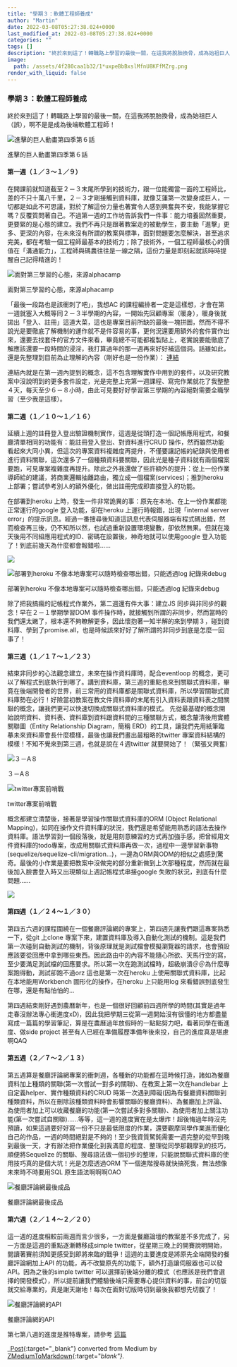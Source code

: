 ```yaml
---
title: "學期３：軟體工程師養成"
author: "Martin"
date: 2022-03-08T05:27:38.024+0000
last_modified_at: 2022-03-08T05:27:38.024+0000
categories: ""
tags: []
description: "終於來到這了！轉職路上學習的最後一關，在這我將脫胎換骨，成為始祖巨人（誤），啊不是是成為後端軟體工程師！"
image:
  path: /assets/4f280caa1b32/1*uxpeBbBxslMfnU8KFfMZrg.png
render_with_liquid: false
---
```


### 學期３：軟體工程師養成

終於來到這了！轉職路上學習的最後一關，在這我將脫胎換骨，成為始祖巨人（誤），啊不是是成為後端軟體工程師！


![進擊的巨人動畫第四季第６話](/assets/4f280caa1b32/1*uxpeBbBxslMfnU8KFfMZrg.png)

進擊的巨人動畫第四季第６話
#### 第一週（１／３～１／９）

在開課前就知道截至２－３末尾所學到的技術力，跟一位能獨當一面的工程師比，差的不只十萬八千里，２－３才剛接觸到資料庫，就像艾蓮第一次變身成巨人，一切都是如此不可思議，對於了解這份力量也著實令人感到興奮與不安，我能掌握它嗎？反覆質問著自己。不過第一週的工作坊告訴我們一件事：能力培養固然重要，更要緊的是心態的建立。我們不再只是跟著教案走的被動學生，要主動「進擊」更多、更深的內容，在未來沒有所謂的教案與標準，面對問題要怎麼解決，甚至追求完美，都在考驗一個工程師最基本的技術力；除了技術外，一個工程師最核心的價值在「溝通能力」，工程師與碼農往往是一線之隔，這份力量是即刻起就該時時提醒自己記得精進的！


![面對第三學習的心態，來源alphacamp](/assets/4f280caa1b32/1*vWiaGd2v1Dp6KNaXrvDmyQ.png)

面對第三學習的心態，來源alphacamp

「最後一段路也是該衝刺了吧」，我想AC 的課程編排者一定是這樣想，才會在第一週就塞入大概等同２－３半學期的內容，一開始先回顧專案（暖身），暖身後就拋出「登入、註冊」這道大菜，這也是專案目前所缺的最後一塊拼圖，然而不得不說光是要徹底了解機制的運作就不是件容易的事，更何況還要用額外的套件實作出來，還要去找套件的官方文件來看，畢竟總不可能都複製貼上，老實說要能徹底了解應該還要一段時間的浸淫，我打算過年的那一週再來好好補這個洞。話雖如此，還是先整理到目前為止理解的內容（剛好也是一份作業）： [連結](../fb09b26345ba/)

連結內就是在第一週內提到的概念，這不包含理解實作中用到的套件，以及研究教案中沒說明到的更多套件設定，光是完整上完第一週課程、寫完作業就花了我整整４天，每天至少６－８小時，由此可見要好好學習第三學期的內容絕對需要全職學習（至少我是這樣）。
#### 第二週（１／１０～１／１６）

延續上週的註冊登入登出驗證機制實作，這週是從頭打造一個記帳應用程式，和餐廳清單相同的功能有：能註冊登入登出、對資料進行CRUD 操作，然而雖然功能看起來大同小異，但這次的專案資料複雜度再提升，不僅要讓記帳的紀錄與使用者進行資料關聯，這次還多了一個種類資料要關聯，因此光是種子資料就有兩個檔案要跑，可見專案複雜度再提升。除此之外我還做了些許額外的提升：從上一份作業導師給的建議，將商業邏輯抽離路由，獨立成一個檔案\(services\)；推到heroku 上部署；嘗試參考別人的額外優化，做出註冊完成即直接登入的功能。

在部署到heroku 上時，發生一件非常詭異的事：原先在本地、在上一份作業都能正常運行的google 登入功能，卻在heroku 上運行時報錯，出現「internal server error」的提示訊息。經過一番搜尋後知道這訊息代表伺服器端有程式碼出錯，然而檢查再三後，仍不知所以然，也試過重新設置環境變數，卻依然無果。但就在幾天後用不同組應用程式的ID、密碼在設置後，神奇地就可以使用google 登入功能了！到底前幾天為什麼都會報錯啦……


![](/assets/4f280caa1b32/1*XrJ74zYuyx-QU590mSqGBg.png)



![部署到heroku 不像本地專案可以隨時檢查哪出錯，只能透過log 紀錄來debug](/assets/4f280caa1b32/1*C8lUpZTKfRJn84xCNryeOQ.png)

部署到heroku 不像本地專案可以隨時檢查哪出錯，只能透過log 紀錄來debug

除了把我搞瘋的記帳程式作業外，第二週還有件大事：建立JS 同步與非同步的觀念！早在２－１學期學習DOM 事件操作時，就接觸到所謂的非同步，然而當時的我們還太嫩了，根本還不夠瞭解更多，因此懷抱著一知半解的來到學期３，碰到資料庫、學到了promise\.all，也是時候該來好好了解所謂的非同步到底是怎麼一回事了！
#### 第三週（１／１７～１／２３）

結束非同步的心法觀念建立，未來在操作資料庫時，配合eventloop 的概念，更可以了解程式到底執行到哪了。講到資料庫，第三週的重點也來到關聯式資料庫，畢竟在後端開發者的世界，前三常用的資料庫都是關聯式資料庫，所以學習關聯式資料庫勢在必行！好險當初教案在教文件資料庫的末尾有引入資料表跟資料表之間關聯的概念，讓我們更可以快速切換成關聯式資料庫的模式。
先從最基礎的概念開始說明資料、資料表、資料庫到資料跟資料間的三種關聯方式，概念釐清後用實體關聯圖（Entity Relationship Diagram，簡稱 ERD）的工具，讓我們先用紙筆臨摹未來資料庫會長什麼模樣，最後也讓我們畫出最粗略的twitter 專案資料結構的模樣！不知不覺來到第三週，也就是說在４週twitter 就要開始了！（緊張又興奮）


![３－A８](/assets/4f280caa1b32/1*r7nd_-kvIyc7mB9na8vocw.jpeg)

３－A８


![twitter專案前哨戰](/assets/4f280caa1b32/1*MxNkxeNiEFccWbVu7iz5Ug.png)

twitter專案前哨戰

概念都建立清楚後，接著是學習操作關聯式資料庫的ORM \(Object Relational Mapping\)，如同在操作文件資料庫的狀況，我們還是希望能用熟悉的語法去操作資料庫。語法學習到一個段落後，就是用刻意練習的方式再加強手感，把曾經用文件資料庫的todo專案，改成用關聯式資料庫再做一次，過程中一邊學習新事物\(sequelize/sequelize\-cli/migration…\)，一邊為ORM與ODM的相似之處感到驚奇。最後的小作業是要把教案中沒做完的部分重新做到上次那種程度，然而就在最後加入臉書登入時又出現類似上週記帳程式串接google 失敗的狀況，到底有什麼問題……


![](/assets/4f280caa1b32/1*75a6nGQeOcRMoaWuN7YvBg.png)

#### 第四週（１／２４～１／３０）

第四五六週的課程圍繞在一個餐廳評論網的專案上，第四週先讓我們跟這專案熟悉一下，從git 上clone 專案下來，建置資料庫及導入自動化測試的機制。這是我們第一次碰到自動測試的機制，背後原理就是測試檔會模擬瀏覽器的請求，也會預設應該要從回應中拿到哪些東西。因此路由中的內容不能隨心所欲、天馬行空的寫，至少要滿足測試檔的回應要求。所以第一次在跑測試檔時，超級崩潰＠＠為什麼專案跑得動，測試卻跑不過orz
這也是第一次在heroku 上使用關聯式資料庫，比起在本地能用Workbench 圖形化的操作，在heroku 上只能用log 來看錯誤到底發生在哪，還是有點怕怕的…

第四週結束剛好遇到農曆新年，也是一個很好回顧前四週所學的時間\(其實是過年走春沒辦法專心衝進度xD\)，因此我把學期三從第一週開始沒有很懂的地方都盡量寫成一篇篇的學習筆記，算是在農曆過年放假時的一點點努力吧，看著同學在衝進度、做side project 甚至有人已經在準備履歷準備年後來投，自己的進度真是堪慮啊QAQ
#### 第五週（２／７～２／１３）

第五週算是餐廳評論網專案的衝刺週，各種新的功能都在這時候打造，諸如為餐廳資料加上種類的關聯\(第一次嘗試一對多的關聯\)、在教案上第一次在handlebar 上自定義helper、實作種類資料的CRUD 時第一次遇到障礙\(因為有餐廳資料關聯到種類資料，所以在刪除該種類資料時會影響關聯的餐廳資料\)、為餐廳加上評論、為使用者加上可以收藏餐廳的功能\(第一次嘗試多對多關聯\)、為使用者加上關注功能\(第一次嘗試自關聯\)……等等，這一週的進度實在是太爆炸！超後悔過年時沒先預讀，如果這週要好好寫一份不只是最低限度的作業，還要觀摩同學作業進而優化自己的作品，一週的時間絕對是不夠的！至少我資質駑鈍需要一週完整的從早到晚到最後一天，才有辦法把作業優化到我滿意的程度、整理從同學那觀摩到的技巧，順便將Sequelize 的關聯、搜尋語法做一個初步的整理，只能說關聯式資料庫的使用技巧真的是個大坑！光是怎麼透過ORM 下一個進階搜尋就快搞死我，無法想像未來時不時要用SQL 原生語法啊啊啊OAO


![餐廳評論網最後成品](/assets/4f280caa1b32/1*deBo20qFl7rpykuE2ngvrg.png)

餐廳評論網最後成品
#### 第六週（２／１４～２／２０）

這一週的進度相較前兩週而言少很多，一方面是餐廳論壇的教案差不多完成了，另一方面是這週的重點逐漸轉移成simple twitter，從星期三晚上的開賽說明開始，閱讀著賽前須知更感受到即將來臨的戰爭！這週的主要進度是將原先全端開發的餐廳評論網加上API 的功能，再不改變原先的功能下，額外打造讓伺服器也可以發API。因為之後的simple twitter 可以選擇前後端分離的模式（也應該是我們會選擇的開發模式），所以提前讓我們體驗後端只需要專心提供資料的事，前台的切版就交給專業的，真是謝天謝地！每次在面對切版時切到最後我都想先切腹了！


![餐廳評論網的API](/assets/4f280caa1b32/1*FWylodUXaokMnwYAuoIuuw.png)

餐廳評論網的API

第七第八週的進度是推特專案，請參考 [這篇](../e0fd671fe8f3/)



_[Post](https://medium.com/@martin87713/%E5%AD%B8%E6%9C%9F%EF%BC%93-%E8%BB%9F%E9%AB%94%E5%B7%A5%E7%A8%8B%E5%B8%AB%E9%A4%8A%E6%88%90-4f280caa1b32){:target="_blank"} converted from Medium by [ZMediumToMarkdown](https://github.com/ZhgChgLi/ZMediumToMarkdown){:target="_blank"}._
